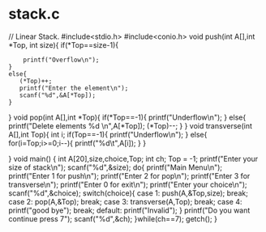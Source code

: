 # stack.c
// Linear Stack.
#include<stdio.h>
#include<conio.h>
void push(int A[],int *Top, int size){
    if(*Top==size-1){

        printf("Overflow\n");
    }
    else{
       (*Top)++;
       printf("Enter the element\n");
       scanf("%d",&A[*Top]);
    }
}
void pop(int A[],int *Top){
    if(*Top==-1){
        printf("Underflow\n");
    }
    else{
        printf("Delete elements %d \n",A[*Top]);
       (*Top)--;
    }
}
void transverse(int A[],int Top){
    int i;
    if(Top==-1){
        printf("Underflow\n");
    }
    else{
        for(i=Top;i>=0;i--){
            printf("%d\t",A[i]);
        }
    }
    
} 
void main() 
{
    int A[20],size,choice,Top;
    int ch;
     Top = -1;
    printf("Enter your size of stack\n");
    scanf("%d",&size);
    do{
        printf("Main Menu\n");
        printf("Enter 1 for push\n");
        printf("Enter 2 for pop\n");
        printf("Enter 3 for transverse\n");
        printf("Enter 0 for exit\n");
        printf("Enter your choice\n");
        scanf("%d",&choice);
      switch(choice){
            case 1:
             push(A,&Top,size);
            break;
            case 2:
            pop(A,&Top);
            break;
            case 3:
            transverse(A,Top);
            break;
            case 4:
            printf("good bye");
            break;
            default:
            printf("Invalid");
    }
        printf("Do you want continue press 7");
        scanf("%d",&ch);
    }while(ch==7);
    getch();
}

